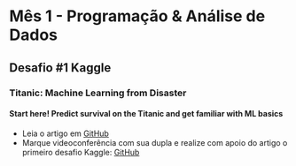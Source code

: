 #    Mês 1 - Programação & Análise de Dados
##   Desafio #1 Kaggle
###  Titanic: Machine Learning from Disaster
#### Start here! Predict survival on the Titanic and get familiar with ML basics

 * Leia o artigo em [GitHub](http://mundoia.com.br/tutorial/conheca-o-kaggle-e-participe-da-sua-primeira-competicao-de-machine-learning/)
 * Marque videoconferência com sua dupla e realize com apoio do artigo o primeiro desafio Kaggle: [GitHub](https://www.kaggle.com/c/titanic)
